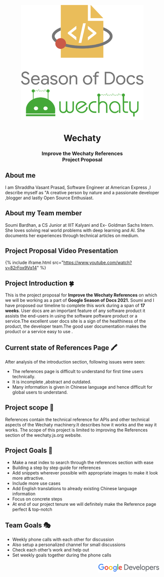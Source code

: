 <div align="center" >
<img src="assets/gsod-2021-1.svg" width="400" />
<br />
<img src="assets/gsod-2021-2.svg" width="400" />
<br />
<h1>Wechaty</h1>
<h3>
Improve the Wechaty References
<br />
Project Proposal
</h3>
</div>

## About me

I am Shraddha Vasant Prasad, Software Engineer at American Express ,I describe myself as "A creative person by nature and a  passionate developer ,blogger and lastly  Open Source Enthusiast.

## About my Team member

Soumi Bardhan, a CS Junior at IIIT Kalyani and Ex- Goldman Sachs Intern. She loves solving real world problems with deep learning and AI. She documents her experiences through technical articles on medium. 


## Project Proposal Video Presentation

{% include iframe.html src="https://www.youtube.com/watch?v=82rFox9Vq14" %}

## Project Introduction 🍀

This is the project proposal for **Improve the Wechaty References** on which we will be working as a part of **Google Season of Docs 2021.** Soumi and I  have proposed our timeline to complete this work during a span of **17 weeks**.
User docs are an important feature of any software product it assists the end-users in using the software poftware product or a service.The excellent user docs site is a sign of the healthiness of the product, the developer team.The good user documentation makes the product or a service easy to use .

## Current state of References Page 🖍

After analysis of the introduction section, following issues were seen:

* The references page is difficult to understand for first time users technically.
* It is incomplete ,abstract and outdated.
* Many information is given in Chinese language and hence difficult for  global users to understand.

## Project scope 📄

References contain the technical reference for APIs and other technical aspects of the Wechaty machinery.It describes how it works and the way it works. The scope of this project is limited to improving the References section of the wechaty.js.org website.

## Project Goals 🎯

* Make a neat index to search through the references section with ease
* Building a step by step guide for references
* Add snippets wherever possible with appropriate images to make it look more attractive.
* Include more use cases
* Add English translations to already existing Chinese language information
* Focus on concrete steps
* At end of our project tenure we will definitely make the Reference page perfect & top-notch

## Team Goals 🎭
* Weekly phone calls with each other for discussion
* Also setup a personalized channel for small discussions
* Check each other’s work and help out
* Set weekly goals together during the phone calls

<div align="right">
<img src="assets/gsod-2021-3.svg" width="200" />
</div>







